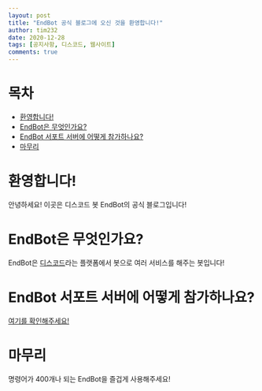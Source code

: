 ```yaml
---
layout: post
title: "EndBot 공식 블로그에 오신 것을 환영합니다!"
author: tim232
date: 2020-12-28
tags: [공지사항, 디스코드, 웹사이트]
comments: true
---
```


# 목차
+ [환영합니다!](#환영합니다)
+ [EndBot은 무엇인가요?](#EndBot은-무엇인가요)
+ [EndBot 서포트 서버에 어떻게 참가하나요?](#EndBot-서포트-서버에-어떻게-참가하나요)
+ [마무리](#마무리)

# 환영합니다!
안녕하세요! 이곳은 디스코드 봇 EndBot의 공식 블로그입니다!

# EndBot은 무엇인가요?
EndBot은 [디스코드](https://discord.com)라는 플랫폼에서 봇으로 여러 서비스를 해주는 봇입니다!

# EndBot 서포트 서버에 어떻게 참가하나요?
[여기를 확인해주세요!](https://discord.gg/7wHw4r8pd4)

# 마무리
명령어가 400개나 되는 EndBot을 즐겁게 사용해주세요!